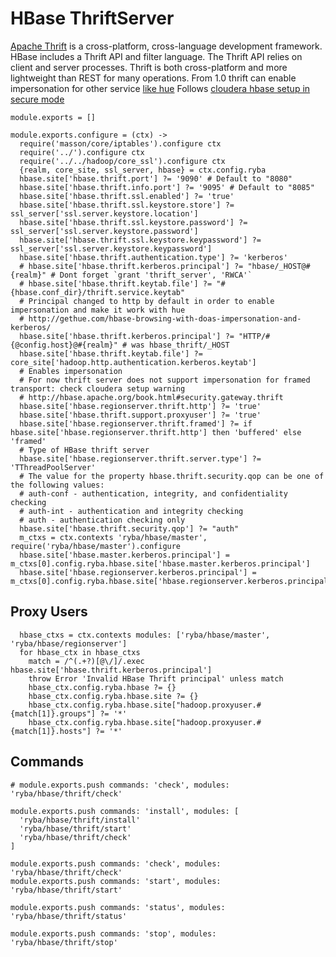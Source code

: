 
# HBase ThriftServer

[Apache Thrift](http://wiki.apache.org/hadoop/Hbase/ThriftApi) is a cross-platform, cross-language development framework.
HBase includes a Thrift API and filter language. The Thrift API relies on client and server processes.
Thrift is both cross-platform and more lightweight than REST for many operations.
From 1.0 thrift can enable impersonation for other service [like hue][hue-hbase-impersonation]
Follows [cloudera hbase setup in secure mode][hbase-configuration]

    module.exports = []

    module.exports.configure = (ctx) ->
      require('masson/core/iptables').configure ctx
      require('../').configure ctx
      require('../../hadoop/core_ssl').configure ctx
      {realm, core_site, ssl_server, hbase} = ctx.config.ryba
      hbase.site['hbase.thrift.port'] ?= '9090' # Default to "8080"
      hbase.site['hbase.thrift.info.port'] ?= '9095' # Default to "8085"
      hbase.site['hbase.thrift.ssl.enabled'] ?= 'true'
      hbase.site['hbase.thrift.ssl.keystore.store'] ?= ssl_server['ssl.server.keystore.location']
      hbase.site['hbase.thrift.ssl.keystore.password'] ?= ssl_server['ssl.server.keystore.password']
      hbase.site['hbase.thrift.ssl.keystore.keypassword'] ?= ssl_server['ssl.server.keystore.keypassword']
      hbase.site['hbase.thrift.authentication.type'] ?= 'kerberos'
      # hbase.site['hbase.thrift.kerberos.principal'] ?= "hbase/_HOST@#{realm}" # Dont forget `grant 'thrift_server', 'RWCA'`
      # hbase.site['hbase.thrift.keytab.file'] ?= "#{hbase.conf_dir}/thrift.service.keytab"
      # Principal changed to http by default in order to enable impersonation and make it work with hue
      # http://gethue.com/hbase-browsing-with-doas-impersonation-and-kerberos/
      hbase.site['hbase.thrift.kerberos.principal'] ?= "HTTP/#{@config.host}@#{realm}" # was hbase_thrift/_HOST
      hbase.site['hbase.thrift.keytab.file'] ?= core_site['hadoop.http.authentication.kerberos.keytab']
      # Enables impersonation
      # For now thrift server does not support impersonation for framed transport: check cloudera setup warning
      # http://hbase.apache.org/book.html#security.gateway.thrift
      hbase.site['hbase.regionserver.thrift.http'] ?= 'true'
      hbase.site['hbase.thrift.support.proxyuser'] ?= 'true'
      hbase.site['hbase.regionserver.thrift.framed'] ?= if hbase.site['hbase.regionserver.thrift.http'] then 'buffered' else 'framed'
      # Type of HBase thrift server
      hbase.site['hbase.regionserver.thrift.server.type'] ?= 'TThreadPoolServer'
      # The value for the property hbase.thrift.security.qop can be one of the following values:
      # auth-conf - authentication, integrity, and confidentiality checking
      # auth-int - authentication and integrity checking
      # auth - authentication checking only
      hbase.site['hbase.thrift.security.qop'] ?= "auth"
      m_ctxs = ctx.contexts 'ryba/hbase/master', require('ryba/hbase/master').configure
      hbase.site['hbase.master.kerberos.principal'] = m_ctxs[0].config.ryba.hbase.site['hbase.master.kerberos.principal']
      hbase.site['hbase.regionserver.kerberos.principal'] = m_ctxs[0].config.ryba.hbase.site['hbase.regionserver.kerberos.principal']

## Proxy Users

      hbase_ctxs = ctx.contexts modules: ['ryba/hbase/master', 'ryba/hbase/regionserver']
      for hbase_ctx in hbase_ctxs
        match = /^(.+?)[@\/]/.exec hbase.site['hbase.thrift.kerberos.principal']
        throw Error 'Invalid HBase Thrift principal' unless match
        hbase_ctx.config.ryba.hbase ?= {}
        hbase_ctx.config.ryba.hbase.site ?= {}
        hbase_ctx.config.ryba.hbase.site["hadoop.proxyuser.#{match[1]}.groups"] ?= '*'
        hbase_ctx.config.ryba.hbase.site["hadoop.proxyuser.#{match[1]}.hosts"] ?= '*'

## Commands

    # module.exports.push commands: 'check', modules: 'ryba/hbase/thrift/check'

    module.exports.push commands: 'install', modules: [
      'ryba/hbase/thrift/install'
      'ryba/hbase/thrift/start'
      'ryba/hbase/thrift/check'
    ]

    module.exports.push commands: 'check', modules: 'ryba/hbase/thrift/check'
    module.exports.push commands: 'start', modules: 'ryba/hbase/thrift/start'

    module.exports.push commands: 'status', modules: 'ryba/hbase/thrift/status'

    module.exports.push commands: 'stop', modules: 'ryba/hbase/thrift/stop'

  [hue-hbase-impersonation]:(http://gethue.com/hbase-browsing-with-doas-impersonation-and-kerberos/)
  [hbase-configuration]:(http://www.cloudera.com/content/www/en-us/documentation/enterprise/latest/topics/cdh_sg_hbase_authentication.html/)
